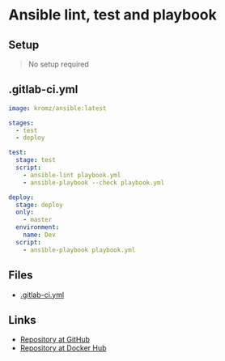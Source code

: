 # Ansible lint, test and playbook

## Setup
>No setup required

## .gitlab-ci.yml

```yaml
image: kromz/ansible:latest

stages:
  - test
  - deploy

test:
  stage: test
  script:
    - ansible-lint playbook.yml
    - ansible-playbook --check playbook.yml

deploy:
  stage: deploy
  only:
    - master
  environment:
    name: Dev
  script:
    - ansible-playbook playbook.yml
```

## Files
* [.gitlab-ci.yml](.gitlab-ci.yml)

## Links

* [Repository at GitHub](https://github.com/krom/ansible-docker)
* [Repository at Docker Hub](https://hub.docker.com/r/kromz/ansible/)
